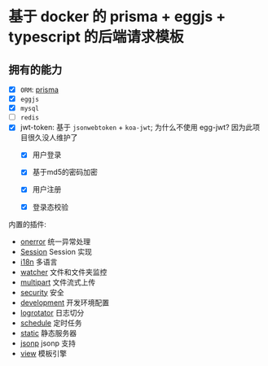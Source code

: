 # 基于 docker 的 prisma + eggjs + typescript 的后端请求模板

## 拥有的能力

- [x] `ORM`: [prisma](https://www.prisma.io/docs/getting-started/quickstart)
- [x] `eggjs`
- [x] `mysql`
- [ ] `redis`
- [x] jwt-token: 基于 `jsonwebtoken` + `koa-jwt`; 为什么不使用 egg-jwt? 因为此项目很久没人维护了
  - [x] 用户登录
  - [x] 基于md5的密码加密
  - [x] 用户注册
  - [x] 登录态校验



内置的插件:

- [onerror](https://github.com/eggjs/egg-onerror) 统一异常处理
- [Session](https://github.com/eggjs/egg-session) Session 实现
- [i18n](https://github.com/eggjs/egg-i18n) 多语言
- [watcher](https://github.com/eggjs/egg-watcher) 文件和文件夹监控
- [multipart](https://github.com/eggjs/egg-multipart) 文件流式上传
- [security](https://github.com/eggjs/egg-security) 安全
- [development](https://github.com/eggjs/egg-development) 开发环境配置
- [logrotator](https://github.com/eggjs/egg-logrotator) 日志切分
- [schedule](https://github.com/eggjs/egg-schedule) 定时任务
- [static](https://github.com/eggjs/egg-static) 静态服务器
- [jsonp](https://github.com/eggjs/egg-jsonp) jsonp 支持
- [view](https://github.com/eggjs/egg-view) 模板引擎
